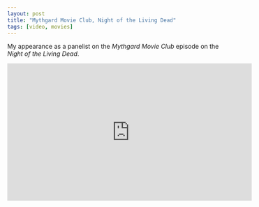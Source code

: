 ```yaml
---
layout: post
title: "Mythgard Movie Club, Night of the Living Dead"
tags: [video, movies]
---
```

My appearance as a panelist on the _Mythgard Movie Club_ episode on the _Night of the Living Dead_.

<iframe width="560" height="315" src="https://www.youtube.com/embed/pvwCweV8TpY" frameborder="0" allow="accelerometer; autoplay; encrypted-media; gyroscope; picture-in-picture" allowfullscreen></iframe>
